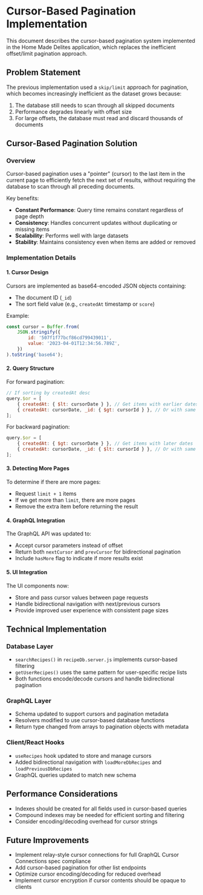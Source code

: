 # Cursor-Based Pagination Implementation

This document describes the cursor-based pagination system implemented in the Home Made Delites application, which replaces the inefficient offset/limit pagination approach.

## Problem Statement

The previous implementation used a `skip/limit` approach for pagination, which becomes increasingly inefficient as the dataset grows because:

1. The database still needs to scan through all skipped documents
2. Performance degrades linearly with offset size
3. For large offsets, the database must read and discard thousands of documents

## Cursor-Based Pagination Solution

### Overview

Cursor-based pagination uses a "pointer" (cursor) to the last item in the current page to efficiently fetch the next set of results, without requiring the database to scan through all preceding documents.

Key benefits:

-   **Constant Performance**: Query time remains constant regardless of page depth
-   **Consistency**: Handles concurrent updates without duplicating or missing items
-   **Scalability**: Performs well with large datasets
-   **Stability**: Maintains consistency even when items are added or removed

### Implementation Details

#### 1. Cursor Design

Cursors are implemented as base64-encoded JSON objects containing:

-   The document ID (`_id`)
-   The sort field value (e.g., `createdAt` timestamp or `score`)

Example:

```javascript
const cursor = Buffer.from(
	JSON.stringify({
		id: '507f1f77bcf86cd799439011',
		value: '2023-04-01T12:34:56.789Z',
	})
).toString('base64');
```

#### 2. Query Structure

For forward pagination:

```javascript
// If sorting by createdAt desc
query.$or = [
	{ createdAt: { $lt: cursorDate } }, // Get items with earlier dates
	{ createdAt: cursorDate, _id: { $gt: cursorId } }, // Or with same date but higher IDs
];
```

For backward pagination:

```javascript
query.$or = [
	{ createdAt: { $gt: cursorDate } }, // Get items with later dates
	{ createdAt: cursorDate, _id: { $lt: cursorId } }, // Or with same date but lower IDs
];
```

#### 3. Detecting More Pages

To determine if there are more pages:

-   Request `limit + 1` items
-   If we get more than `limit`, there are more pages
-   Remove the extra item before returning the result

#### 4. GraphQL Integration

The GraphQL API was updated to:

-   Accept cursor parameters instead of offset
-   Return both `nextCursor` and `prevCursor` for bidirectional pagination
-   Include `hasMore` flag to indicate if more results exist

#### 5. UI Integration

The UI components now:

-   Store and pass cursor values between page requests
-   Handle bidirectional navigation with next/previous cursors
-   Provide improved user experience with consistent page sizes

## Technical Implementation

### Database Layer

-   `searchRecipes()` in `recipeDb.server.js` implements cursor-based filtering
-   `getUserRecipes()` uses the same pattern for user-specific recipe lists
-   Both functions encode/decode cursors and handle bidirectional pagination

### GraphQL Layer

-   Schema updated to support cursors and pagination metadata
-   Resolvers modified to use cursor-based database functions
-   Return type changed from arrays to pagination objects with metadata

### Client/React Hooks

-   `useRecipes` hook updated to store and manage cursors
-   Added bidirectional navigation with `loadMoreDbRecipes` and `loadPreviousDbRecipes`
-   GraphQL queries updated to match new schema

## Performance Considerations

-   Indexes should be created for all fields used in cursor-based queries
-   Compound indexes may be needed for efficient sorting and filtering
-   Consider encoding/decoding overhead for cursor strings

## Future Improvements

-   Implement relay-style cursor connections for full GraphQL Cursor Connections spec compliance
-   Add cursor-based pagination for other list endpoints
-   Optimize cursor encoding/decoding for reduced overhead
-   Implement cursor encryption if cursor contents should be opaque to clients

